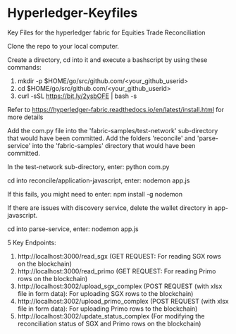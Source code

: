 # Hyperledger-Keyfiles
Key Files for the hyperledger fabric for Equities Trade Reconciliation

Clone the repo to your local computer.

Create a directory, cd into it and execute a bashscript by using these commands: 
1) mkdir -p $HOME/go/src/github.com/<your_github_userid>
2) cd $HOME/go/src/github.com/<your_github_userid>
3) curl -sSL https://bit.ly/2ysbOFE | bash -s

Refer to https://hyperledger-fabric.readthedocs.io/en/latest/install.html for more details

Add the com.py file into the 'fabric-samples/test-network' sub-directory that would have been committed.
Add the folders 'reconcile' and 'parse-service' into the 'fabric-samples' directory that would have been committed.

In the test-network sub-directory, enter:
python com.py

cd into reconcile/application-javascript, enter:
nodemon app.js

If this fails, you might need to enter: 
npm install -g nodemon

If there are issues with discovery service, delete the wallet directory in app-javascript.

cd into parse-service, enter:
nodemon app.js

5 Key Endpoints:

1) http://localhost:3000/read_sgx (GET REQUEST: For reading SGX rows on the blockchain)
2) http://localhost:3000/read_primo (GET REQUEST: For reading Primo rows on the blockchain)
3) http://localhost:3002/upload_sgx_complex (POST REQUEST (with xlsx file in form data): For uploading SGX rows to the blockchain)
4) http://localhost:3002/upload_primo_complex (POST REQUEST (with xlsx file in form data): For uploading Primo rows to the blockchain)
5) http://localhost:3002/update_status_complex (For modifying the reconciliation status of SGX and Primo rows on the blockchain)
